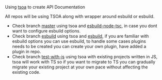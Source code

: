 Using [tsoa](https://tsoa-community.github.io/docs/getting-started.html) to create API Documentation

All repos will be using TSOA along with wrapper around esbuild or esbuild.

- Check branch [master](https://github.com/bippan1407/tsoa/tree/master) using tsoa and [esbuild-node-tsc](), in case you dont want to configure esbuild options.
- Check branch [esbuild](https://github.com/bippan1407/tsoa/tree/esbuild) using tsoa and [esbuild](), if you are familiar with esbuild options you can use esbuild, to handle some cases plugins needs to be created you can create your own plugin, have added a plugin in repo.
- Check branch [test-with-js](https://github.com/bippan1407/tsoa/tree/test-with-js) using tsoa with existing projects written in JS, tsoa will work with TS so if you want to migrate to TS you can gradually migrate your existing project at your own pace without affecting the existing code. 